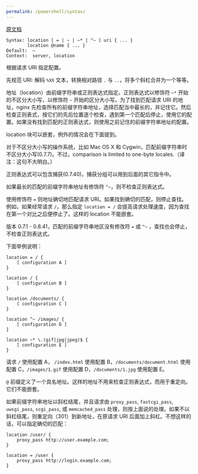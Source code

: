 ```yaml
---
permalink: /powershell/syntax/
---
```



[原文档](http://nginx.org/en/docs/http/ngx_http_core_module.html#location)

```
Syntax: location [ = | ~ | ~* | ^~ ] uri { ... }
        location @name { ... }
Default:  —
Context:  server, location
```

根据请求 URI 指定配置。

先规范 URI: 解码 `%XX` 文本，转换相对路径 `.` 与 `..`，将多个斜杠合并为一个等等。

地址（location）由前缀字符串或正则表达式指定。正则表达式以修饰符 `~*` 开始的不区分大小写，以修饰符 `~` 开始的区分大小写。为了找到匹配请求 URI 的地址，nginx 先检查所有的前缀字符串地址，选择匹配当中最长的，并记住它。然后检查正则表式，按它们的先后位置逐个检查，遇到第一个匹配后停止，使用它的配置。如果没有找到匹配的正则表达式，则使用之前记住的前缀字符串地址的配置。

location 块可以嵌套，例外的情况会在下面提到。

对于不区分大小写的操作系统，比如 Mac OS X 和 Cygwin，匹配前缀字符串时不区分大小写(0.7.7)。不过，comparison is limited to one-byte locales.（译注：这句不大明白。）

正则表达式可以包含捕获(0.7.40)，捕获分组可以用到后面的其它指令中。

如果最长的匹配的前缀字符串地址有修饰符 `^~`，则不检查正则表达式。

使用修饰符 `=` 则地址确切地匹配请求 URI。如果找到确切的匹配，则停止查找。例如，如果经常请求 `/`，那么指定 `location = /` 会提高请求处理速度，因为查找在第一个对比之后便停止了。这样的 location 不能嵌套。

版本 0.7.1 - 0.8.41，匹配的前缀字符串地区没有修改符 `=` 或 `^~` ，查找也会停止，不检查正则表达式。

下面举例说明：

```nginx
location = / {
    [ configuration A ]
}

location / {
    [ configuration B ]
}

location /documents/ {
    [ configuration C ]
}

location ^~ /images/ {
    [ configuration D ]
}

location ~* \.(gif|jpg|jpeg)$ {
    [ configuration E ]
}
```

请求 `/` 使用配置 A， `/index.html` 使用配置 B，`/documents/document.html` 使用配置 C，`/images/1.gif` 使用配置 D，`/documents/1.jpg` 使用配置 E。

`@` 前缀定义了一个具名地址。这样的地址不用来检查正则表达式，而用于重定向。它们不能嵌套。

如果前缀字符串地址以斜杠结尾，并且请求由 `proxy_pass`, `fastcgi_pass`, `uwsgi_pass`, `scgi_pass`, 或 `memcached_pass` 处理，则按上面说的处理。如果不以斜杠结尾，则重定向（301）到新地址，在原请求 URI 后面加上斜杠。不想这样的话，可以指定确切的匹配：

```nginx
location /user/ {
    proxy_pass http://user.example.com;
}

location = /user {
    proxy_pass http://login.example.com;
}
```
